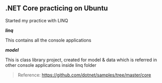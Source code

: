 ## .NET Core practicing on Ubuntu

Started my practice with LINQ

 ***linq***
 
 This contains all the console applications
 
 ***model*** 
 
 This is class library project, created for model & data  which is referred in other console applications inside linq folder
 
 
 
 
 
  
> Reference: https://github.com/dotnet/samples/tree/master/core
